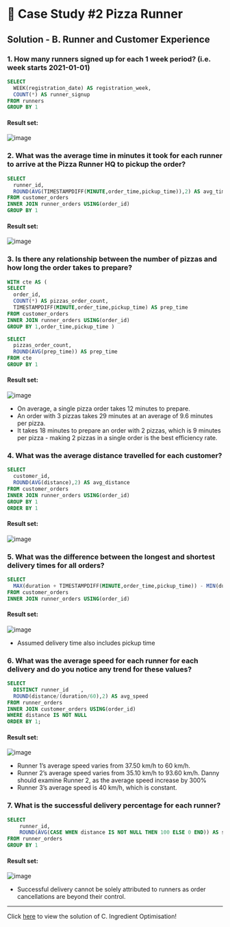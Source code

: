 # 🍕 Case Study #2 Pizza Runner

## Solution - B. Runner and Customer Experience

### 1. How many runners signed up for each 1 week period? (i.e. week starts 2021-01-01)

````sql
SELECT 
  WEEK(registration_date) AS registration_week,
  COUNT(*) AS runner_signup
FROM runners
GROUP BY 1
````

#### Result set:

![image](https://github.com/Pratham955/8-Week-SQL-Challenge/assets/75075887/26da91eb-35eb-4a77-93cb-8f0e5f88d568)


### 2. What was the average time in minutes it took for each runner to arrive at the Pizza Runner HQ to pickup the order?

````sql
SELECT 
  runner_id,
  ROUND(AVG(TIMESTAMPDIFF(MINUTE,order_time,pickup_time)),2) AS avg_time
FROM customer_orders
INNER JOIN runner_orders USING(order_id)
GROUP BY 1
````

#### Result set:

![image](https://github.com/Pratham955/8-Week-SQL-Challenge/assets/75075887/8587b14c-43f0-4d88-a26d-bf3b6cfcafd1)


### 3. Is there any relationship between the number of pizzas and how long the order takes to prepare?

````sql
WITH cte AS (
SELECT 
  order_id,
  COUNT(*) AS pizzas_order_count,
  TIMESTAMPDIFF(MINUTE,order_time,pickup_time) AS prep_time
FROM customer_orders
INNER JOIN runner_orders USING(order_id)
GROUP BY 1,order_time,pickup_time )

SELECT 
  pizzas_order_count,
  ROUND(AVG(prep_time)) AS prep_time
FROM cte
GROUP BY 1
````

#### Result set:

![image](https://github.com/Pratham955/8-Week-SQL-Challenge/assets/75075887/0daf99b9-cb20-49e8-b478-3f72345b3237)

- On average, a single pizza order takes 12 minutes to prepare.
- An order with 3 pizzas takes 29 minutes at an average of 9.6 minutes per pizza.
- It takes 18 minutes to prepare an order with 2 pizzas, which is 9 minutes per pizza - making 2 pizzas in a single order is the best efficiency rate.


### 4. What was the average distance travelled for each customer?

````sql
SELECT 
  customer_id,
  ROUND(AVG(distance),2) AS avg_distance
FROM customer_orders
INNER JOIN runner_orders USING(order_id)
GROUP BY 1
ORDER BY 1
````

#### Result set:
![image](https://github.com/Pratham955/8-Week-SQL-Challenge/assets/75075887/e5a54fe8-780d-4319-bc54-9cc78dfa9506)


### 5. What was the difference between the longest and shortest delivery times for all orders? 

````sql
SELECT 
  MAX(duration + TIMESTAMPDIFF(MINUTE,order_time,pickup_time)) - MIN(duration + TIMESTAMPDIFF(MINUTE,order_time,pickup_time)) AS delivery_time_difference
FROM customer_orders
INNER JOIN runner_orders USING(order_id)
````

#### Result set:
![image](https://github.com/Pratham955/8-Week-SQL-Challenge/assets/75075887/a8ce16cc-ac9b-45e0-a2c1-a00d17610241)

- Assumed delivery time also includes pickup time

### 6. What was the average speed for each runner for each delivery and do you notice any trend for these values?

````sql
SELECT 
  DISTINCT runner_id    ,
  ROUND(distance/(duration/60),2) AS avg_speed
FROM runner_orders
INNER JOIN customer_orders USING(order_id)
WHERE distance IS NOT NULL
ORDER BY 1;
````

#### Result set:
![image](https://github.com/Pratham955/8-Week-SQL-Challenge/assets/75075887/7ac17a97-764a-43d6-a145-9830339ee811)

- Runner 1’s average speed varies from 37.50 km/h to 60 km/h.
- Runner 2’s average speed varies from 35.10 km/h to 93.60 km/h. Danny should examine Runner 2, as the average speed increase by 300%
- Runner 3’s average speed is 40 km/h, which is constant.

### 7. What is the successful delivery percentage for each runner?

````sql
SELECT  
	runner_id,
	ROUND(AVG(CASE WHEN distance IS NOT NULL THEN 100 ELSE 0 END)) AS success_percent
FROM runner_orders
GROUP BY 1
````

#### Result set:

![image](https://github.com/Pratham955/8-Week-SQL-Challenge/assets/75075887/7ebf17af-d3bf-4f73-9631-d2f2b3ac2aca)

- Successful delivery cannot be solely attributed to runners as order cancellations are beyond their control.

***
Click [here](https://github.com/Pratham955/8-Week-SQL-Challenge/blob/main/Case%20Study%20%232%20-%20Pizza%20Runner/C.%20Ingredient%20Optimisation.md) to view the  solution of C. Ingredient Optimisation!

